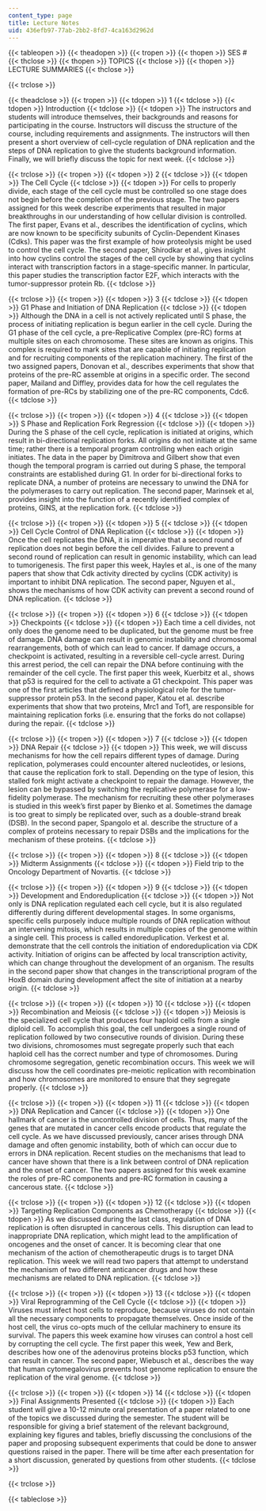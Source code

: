 ```yaml
---
content_type: page
title: Lecture Notes
uid: 436efb97-77ab-2bb2-8fd7-4ca163d2962d
---
```


{{< tableopen >}}
{{< theadopen >}}
{{< tropen >}}
{{< thopen >}}
SES #
{{< thclose >}}
{{< thopen >}}
TOPICS
{{< thclose >}}
{{< thopen >}}
LECTURE SUMMARIES
{{< thclose >}}

{{< trclose >}}

{{< theadclose >}}
{{< tropen >}}
{{< tdopen >}}
1
{{< tdclose >}}
{{< tdopen >}}
Introduction
{{< tdclose >}}
{{< tdopen >}}
The instructors and students will introduce themselves, their backgrounds and reasons for participating in the course. Instructors will discuss the structure of the course, including requirements and assignments. The instructors will then present a short overview of cell-cycle regulation of DNA replication and the steps of DNA replication to give the students background information. Finally, we will briefly discuss the topic for next week.
{{< tdclose >}}

{{< trclose >}}
{{< tropen >}}
{{< tdopen >}}
2
{{< tdclose >}}
{{< tdopen >}}
The Cell Cycle
{{< tdclose >}}
{{< tdopen >}}
For cells to properly divide, each stage of the cell cycle must be controlled so one stage does not begin before the completion of the previous stage. The two papers assigned for this week describe experiments that resulted in major breakthroughs in our understanding of how cellular division is controlled. The first paper, Evans et al., describes the identification of cyclins, which are now known to be specificity subunits of Cyclin-Dependent Kinases (Cdks). This paper was the first example of how proteolysis might be used to control the cell cycle. The second paper, Shirodkar et al., gives insight into how cyclins control the stages of the cell cycle by showing that cyclins interact with transcription factors in a stage-specific manner. In particular, this paper studies the transcription factor E2F, which interacts with the tumor-suppressor protein Rb.
{{< tdclose >}}

{{< trclose >}}
{{< tropen >}}
{{< tdopen >}}
3
{{< tdclose >}}
{{< tdopen >}}
G1 Phase and Initiation of DNA Replication
{{< tdclose >}}
{{< tdopen >}}
Although the DNA in a cell is not actively replicated until S phase, the process of initiating replication is begun earlier in the cell cycle. During the G1 phase of the cell cycle, a pre-Replicative Complex (pre-RC) forms at multiple sites on each chromosome. These sites are known as origins. This complex is required to mark sites that are capable of initiating replication and for recruiting components of the replication machinery. The first of the two assigned papers, Donovan et al., describes experiments that show that proteins of the pre-RC assemble at origins in a specific order. The second paper, Mailand and Diffley, provides data for how the cell regulates the formation of pre-RCs by stabilizing one of the pre-RC components, Cdc6.
{{< tdclose >}}

{{< trclose >}}
{{< tropen >}}
{{< tdopen >}}
4
{{< tdclose >}}
{{< tdopen >}}
S Phase and Replication Fork Regression
{{< tdclose >}}
{{< tdopen >}}
During the S phase of the cell cycle, replication is initiated at origins, which result in bi-directional replication forks. All origins do not initiate at the same time; rather there is a temporal program controlling when each origin initiates. The data in the paper by Dimitrova and Gilbert show that even though the temporal program is carried out during S phase, the temporal constraints are established during G1. In order for bi-directional forks to replicate DNA, a number of proteins are necessary to unwind the DNA for the polymerases to carry out replication. The second paper, Marinsek et al, provides insight into the function of a recently identified complex of proteins, GINS, at the replication fork.
{{< tdclose >}}

{{< trclose >}}
{{< tropen >}}
{{< tdopen >}}
5
{{< tdclose >}}
{{< tdopen >}}
Cell Cycle Control of DNA Replication
{{< tdclose >}}
{{< tdopen >}}
Once the cell replicates the DNA, it is imperative that a second round of replication does not begin before the cell divides. Failure to prevent a second round of replication can result in genomic instability, which can lead to tumorigenesis. The first paper this week, Hayles et al., is one of the many papers that show that Cdk activity directed by cyclins (CDK activity) is important to inhibit DNA replication. The second paper, Nguyen et al., shows the mechanisms of how CDK activity can prevent a second round of DNA replication.
{{< tdclose >}}

{{< trclose >}}
{{< tropen >}}
{{< tdopen >}}
6
{{< tdclose >}}
{{< tdopen >}}
Checkpoints
{{< tdclose >}}
{{< tdopen >}}
Each time a cell divides, not only does the genome need to be duplicated, but the genome must be free of damage. DNA damage can result in genomic instability and chromosomal rearrangements, both of which can lead to cancer. If damage occurs, a checkpoint is activated, resulting in a reversible cell-cycle arrest. During this arrest period, the cell can repair the DNA before continuing with the remainder of the cell cycle. The first paper this week, Kuerbitz et al., shows that p53 is required for the cell to activate a G1 checkpoint. This paper was one of the first articles that defined a physiological role for the tumor-suppressor protein p53. In the second paper, Katou et al. describe experiments that show that two proteins, Mrc1 and Tof1, are responsible for maintaining replication forks (i.e. ensuring that the forks do not collapse) during the repair.
{{< tdclose >}}

{{< trclose >}}
{{< tropen >}}
{{< tdopen >}}
7
{{< tdclose >}}
{{< tdopen >}}
DNA Repair
{{< tdclose >}}
{{< tdopen >}}
This week, we will discuss mechanisms for how the cell repairs different types of damage. During replication, polymerases could encounter altered nucleotides, or lesions, that cause the replication fork to stall. Depending on the type of lesion, this stalled fork might activate a checkpoint to repair the damage. However, the lesion can be bypassed by switching the replicative polymerase for a low-fidelity polymerase. The mechanism for recruiting these other polymerases is studied in this week’s first paper by Bienko et al. Sometimes the damage is too great to simply be replicated over, such as a double-strand break (DSB). In the second paper, Spangolo et al. describe the structure of a complex of proteins necessary to repair DSBs and the implications for the mechanism of these proteins.
{{< tdclose >}}

{{< trclose >}}
{{< tropen >}}
{{< tdopen >}}
8
{{< tdclose >}}
{{< tdopen >}}
Midterm Assignments
{{< tdclose >}}
{{< tdopen >}}
Field trip to the Oncology Department of Novartis.
{{< tdclose >}}

{{< trclose >}}
{{< tropen >}}
{{< tdopen >}}
9
{{< tdclose >}}
{{< tdopen >}}
Development and Endoreduplication
{{< tdclose >}}
{{< tdopen >}}
Not only is DNA replication regulated each cell cycle, but it is also regulated differently during different developmental stages. In some organisms, specific cells purposely induce multiple rounds of DNA replication without an intervening mitosis, which results in multiple copies of the genome within a single cell. This process is called endoreduplication. Verkest et al. demonstrate that the cell controls the initiation of endoreduplication via CDK activity. Initiation of origins can be affected by local transcription activity, which can change throughout the development of an organism. The results in the second paper show that changes in the transcriptional program of the HoxB domain during development affect the site of initiation at a nearby origin.
{{< tdclose >}}

{{< trclose >}}
{{< tropen >}}
{{< tdopen >}}
10
{{< tdclose >}}
{{< tdopen >}}
Recombination and Meiosis
{{< tdclose >}}
{{< tdopen >}}
Meiosis is the specialized cell cycle that produces four haploid cells from a single diploid cell. To accomplish this goal, the cell undergoes a single round of replication followed by two consecutive rounds of division. During these two divisions, chromosomes must segregate properly such that each haploid cell has the correct number and type of chromosomes. During chromosome segregation, genetic recombination occurs. This week we will discuss how the cell coordinates pre-meiotic replication with recombination and how chromosomes are monitored to ensure that they segregate properly.
{{< tdclose >}}

{{< trclose >}}
{{< tropen >}}
{{< tdopen >}}
11
{{< tdclose >}}
{{< tdopen >}}
DNA Replication and Cancer
{{< tdclose >}}
{{< tdopen >}}
One hallmark of cancer is the uncontrolled division of cells. Thus, many of the genes that are mutated in cancer cells encode products that regulate the cell cycle. As we have discussed previously, cancer arises through DNA damage and often genomic instability, both of which can occur due to errors in DNA replication. Recent studies on the mechanisms that lead to cancer have shown that there is a link between control of DNA replication and the onset of cancer. The two papers assigned for this week examine the roles of pre-RC components and pre-RC formation in causing a cancerous state.
{{< tdclose >}}

{{< trclose >}}
{{< tropen >}}
{{< tdopen >}}
12
{{< tdclose >}}
{{< tdopen >}}
Targeting Replication Components as Chemotherapy
{{< tdclose >}}
{{< tdopen >}}
As we discussed during the last class, regulation of DNA replication is often disrupted in cancerous cells. This disruption can lead to inappropriate DNA replication, which might lead to the amplification of oncogenes and the onset of cancer. It is becoming clear that one mechanism of the action of chemotherapeutic drugs is to target DNA replication. This week we will read two papers that attempt to understand the mechanism of two different anticancer drugs and how these mechanisms are related to DNA replication.
{{< tdclose >}}

{{< trclose >}}
{{< tropen >}}
{{< tdopen >}}
13
{{< tdclose >}}
{{< tdopen >}}
Viral Reprogramming of the Cell Cycle
{{< tdclose >}}
{{< tdopen >}}
Viruses must infect host cells to reproduce, because viruses do not contain all the necessary components to propagate themselves. Once inside of the host cell, the virus co-opts much of the cellular machinery to ensure its survival. The papers this week examine how viruses can control a host cell by corrupting the cell cycle. The first paper this week, Yew and Berk, describes how one of the adenovirus proteins blocks p53 function, which can result in cancer. The second paper, Wiebusch et al., describes the way that human cytomegalovirus prevents host genome replication to ensure the replication of the viral genome.
{{< tdclose >}}

{{< trclose >}}
{{< tropen >}}
{{< tdopen >}}
14
{{< tdclose >}}
{{< tdopen >}}
Final Assignments Presented
{{< tdclose >}}
{{< tdopen >}}
Each student will give a 10-12 minute oral presentation of a paper related to one of the topics we discussed during the semester. The student will be responsible for giving a brief statement of the relevant background, explaining key figures and tables, briefly discussing the conclusions of the paper and proposing subsequent experiments that could be done to answer questions raised in the paper. There will be time after each presentation for a short discussion, generated by questions from other students.
{{< tdclose >}}

{{< trclose >}}

{{< tableclose >}}